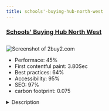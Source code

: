 ```yaml
---
title: schools'-buying-hub-north-west
---
```


<div style="height: 3rem">
  <a href="http://www.2buy2.com/schoolsbuyinghubnorthwest"><h3>Schools' Buying Hub North West</h3></a>
</div>
<img loading="lazy" src="/images/thumbs/2buy2.com.jpg" alt="Screenshot of 2buy2.com" />
<ul>
  <li>Performace: 45%</li>
  <li>
    First contentful paint:
    3.80Sec
  </li>
  <li>Best practices: 64%</li>
  <li>Accessibility: 95%</li>
  <li>SEO: 97%</li>
  <li>carbon footprint: 0.075</li>
</ul>
<details>
  <summary>Description</summary>
  <p>The Schools' Buying Hub North West is a resource that supports schools in placing good commercial contracts and saving money on complex areas, particularly services that are high value and less regularly procured by individual school buyers such as: catering, cleaning, energy and maintenance. The Schools' Buying Hub North West can provide schools access to dedicated Category Managers with experience in the relevant complex spend area.The website was built using Joomla 3.x - with additional extensions and components to ease any time constraints of deadlines.
Using Yootheme Template Pro, the site easily took shape and with the ability of storing custom layouts, a uniform approach to development was established very quickly.
The website contains custom elements such as integration with Eventbrite to retrieve events and integration with MailChimp to update mailing lists.
Difficulties in this project were primarily down to time constraints with the deadline being 2 weeks from when the design was completed.</p>
</details>

